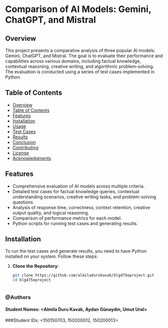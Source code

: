 # Comparison of AI Models: Gemini, ChatGPT, and Mistral

## Overview
This project presents a comparative analysis of three popular AI models: Gemini, ChatGPT, and Mistral. The goal is to evaluate their performance and capabilities across various domains, including factual knowledge, contextual reasoning, creative writing, and algorithmic problem-solving. The evaluation is conducted using a series of test cases implemented in Python.

## Table of Contents
- [Overview](#overview)
- [Table of Contents](#table-of-contents)
- [Features](#features)
- [Installation](#installation)
- [Usage](#usage)
- [Test Cases](#test-cases)
- [Results](#results)
- [Conclusion](#conclusion)
- [Contributing](#contributing)
- [License](#license)
- [Acknowledgments](#acknowledgments)

## Features
- Comprehensive evaluation of AI models across multiple criteria.
- Detailed test cases for factual knowledge queries, contextual understanding scenarios, creative writing tasks, and problem-solving questions.
- Analysis of response time, correctness, context retention, creative output quality, and logical reasoning.
- Comparison of performance metrics for each model.
- Python scripts for running test cases and generating results.

## Installation
To run the test cases and generate results, you need to have Python installed on your system. Follow these steps:

1. **Clone the Repository**:
   ```sh
   git clone https://github.com/almiladurukavak/blg475eproject.git
   cd blg475eproject



### @Authors
#### Student Names: <Almila Duru Kavak, Aydan Günaydın, Umut Ural>
###Student IDs: <150150703, 150200012, 150200013>